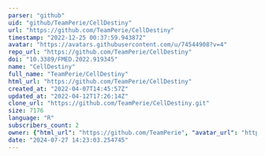 ```yaml
---
parser: "github"
uid: "github/TeamPerie/CellDestiny"
url: "https://github.com/TeamPerie/CellDestiny"
timestamp: "2022-12-25 00:37:59.943872"
avatar: "https://avatars.githubusercontent.com/u/74544908?v=4"
repo_url: "https://github.com/TeamPerie/CellDestiny"
doi: "10.3389/FMED.2022.919345"
name: "CellDestiny"
full_name: "TeamPerie/CellDestiny"
html_url: "https://github.com/TeamPerie/CellDestiny"
created_at: "2022-04-07T14:45:57Z"
updated_at: "2022-04-12T17:26:14Z"
clone_url: "https://github.com/TeamPerie/CellDestiny.git"
size: 7176
language: "R"
subscribers_count: 2
owner: {"html_url": "https://github.com/TeamPerie", "avatar_url": "https://avatars.githubusercontent.com/u/74544908?v=4", "login": "TeamPerie", "type": "Organization"}
date: "2024-07-27 14:23:03.254745"
---
```

